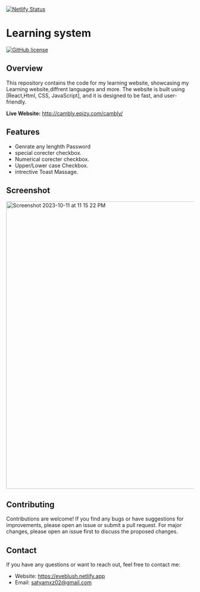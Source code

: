 [![Netlify Status](https://api.netlify.com/api/v1/badges/f81a061c-df75-485e-bb01-008d54cc460a/deploy-status)](https://app.netlify.com/sites/passpicker/deploys)

# Learning system

[![GitHub license](https://img.shields.io/badge/license-MIT-blue.svg)](http://cambly.epizy.com/cambly/blob/main/LICENS)

## Overview

This repository contains the code for my learning website, showcasing my Learning website,diffrent languages and more. The website is built using [React,Html, CSS, JavaScript], and it is designed to be fast, and user-friendly.

**Live Website:** 
http://cambly.epizy.com/cambly/

## Features

- Genrate any lenghth Password 
- special corecter checkbox.
- Numerical corecter checkbox.
- Upper/Lower case Checkbox.
- intrective Toast Massage.

  
## Screenshot

<img width="772" alt="Screenshot 2023-10-11 at 11 15 22 PM" src="https://github.com/Saty-am02/GenratePassword/assets/88832726/847540e7-53f2-4f01-84f2-8593eb7454ab">

## Contributing

Contributions are welcome! If you find any bugs or have suggestions for improvements, please open an issue or submit a pull request. For major changes, please open an issue first to discuss the proposed changes.

## Contact

If you have any questions or want to reach out, feel free to contact me:

- Website: https://eveblush.netlify.app
- Email: satyamxz02@gmail.com



